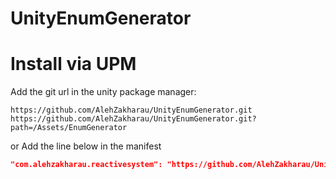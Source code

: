 # UnityEnumGenerator


# Install via UPM 
Add the git url in the unity package manager:
```Http
https://github.com/AlehZakharau/UnityEnumGenerator.git
https://github.com/AlehZakharau/UnityEnumGenerator.git?path=/Assets/EnumGenerator
```
or 
Add the line below in the manifest
```Json
"com.alehzakharau.reactivesystem": "https://github.com/AlehZakharau/UnityEnumGenerator.git?path=/Assets/EnumGenerator",
```
